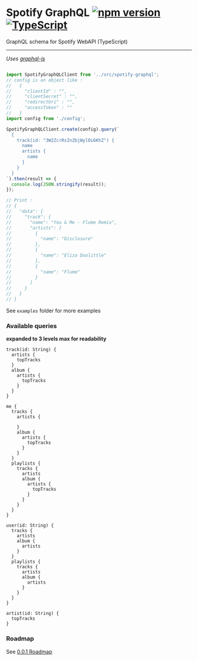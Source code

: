 # Spotify GraphQL [![npm version](https://badge.fury.io/js/spotify-graphql.svg)](https://badge.fury.io/js/spotify-graphql) [![TypeScript](https://badges.frapsoft.com/typescript/code/typescript.svg?v=101)](https://github.com/ellerbrock/typescript-badges/)
GraphQL schema for Spotify WebAPI (TypeScript)

--------

*Uses [graphql-js](https://github.com/graphql/graphql-js)*

```typescript

import SpotifyGraphQLClient from '../src/spotify-graphql';
// config is an object like :
//   {
//     "clientId" : "",
//     "clientSecret" : "",
//     "redirectUri" : "",
//     "accessToken" : ""
//   }
import config from './config';

SpotifyGraphQLClient.create(config).query(`
  {
    track(id: "3W2ZcrRsInZbjWylOi6KhZ") {
      name
      artists {
        name
      }
    }
  }
`).then(result => {
  console.log(JSON.stringify(result));
});

// Print : 
// {
//   "data": {
//     "track": {
//       "name": "You & Me - Flume Remix",
//       "artists": [
//         {
//           "name": "Disclosure"
//         },
//         {
//           "name": "Eliza Doolittle"
//         },
//         {
//           "name": "Flume"
//         }
//       ]
//     }
//   }
// }

```

See `examples` folder for more examples

### Available queries
**expanded to 3 levels max for readability**
```
track(id: String) {
  artists {
    topTracks
  }
  album {
    artists {
      topTracks
    }
  }
}

me {
  tracks {
    artists {

    }
    album {
      artists {
        topTracks
      }
    }
  }
  playlists {
    tracks {
      artists
      album {
        artists {
          topTracks
        }
      }
    }
  }
}

user(id: String) {
  tracks {
    artists
    album {
      artists
    }
  }
  playlists {
    tracks {
      artists
      album {
        artists
      }
    }
  }
}

artist(id: String) {
  topTracks
}
```


### Roadmap

See [0.0.1 Roadmap](https://github.com/thefrenchhouse/spotify-graphql/pull/3)
